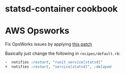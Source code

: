 # statsd-container cookbook

# AWS Opsworks

Fix OpsWorks issues by applying [this patch](https://github.com/awestendorf/chef-statsd/commit/ba150790d1877c1273b7918e3ab4f626a442f79d)

Basically just change the following in `recipes/default.rb`:
```ruby
-  notifies :restart, "runit_service[statsd]"
+  notifies :restart, "service[statsd]", :delayed
```
